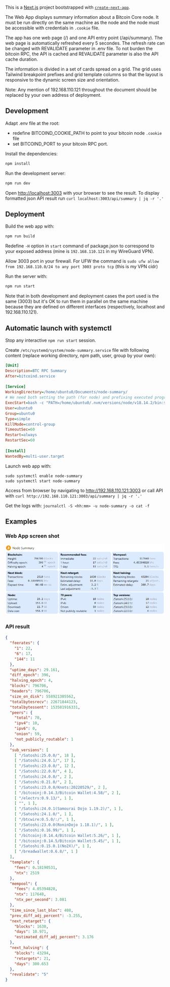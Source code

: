 This is a [Next.js](https://nextjs.org/) project bootstrapped with [`create-next-app`](https://github.com/vercel/next.js/tree/canary/packages/create-next-app).

The Web App displays summary information about a Bitcoin Core node. It must be run directly on the same machine as the node and the node must be accessible with credentials in `.cookie` file.

The app has one web page (/) and one API entry point (/api/summary). The web page is automatically refreshed every 5 secondes. The refresh rate can be changed with REVALIDATE parameter in .env file. To not burden the bitcoin RPC, the API is cached and REVALIDATE parameter is also the API cache duration.

The information is divided in a set of cards spread on a grid. The grid uses Tailwind breakpoint prefixes and grid template columns so that the layout is responsive to the dynamic screen size and orientation.

Note: Any mention of 192.168.110.121 throughout the document should be replaced by your own address of deployment.

## Development

Adapt .env file at the root:
  - redefine BITCOIND_COOKIE_PATH to point to your bitcoin node `.cookie` file
  - set BITCOIND_PORT to your bitcoin RPC port.

Install the dependencies:
```bash
npm install
```

Run the development server:
```bash
npm run dev
```

Open [http://localhost:3003](http://localhost:3003) with your browser to see the result. To display formatted json API result run `curl localhost:3003/api/summary | jq -r '.'`

## Deployment

Build the web app with:
```bash
npm run build
```

Redefine `-H` option in `start` command of package.json to correspond to your exposed address (mine is `192.168.110.121` in my WireGuard VPN).

Allow 3003 port in your firewall. For UFW the command is `sudo ufw allow from 192.168.110.0/24 to any port 3003 proto tcp` (this is my VPN cidr)

Run the server with:
```bash
npm run start
```

Note that in both development and deployment cases the port used is the same (3003) but it's OK to run them in parallel on the same machine because they are defined on different interfaces (respectively, localhost and 192.168.110.121).

## Automatic launch with systemctl

Stop any interactive `npm run start` session.

Create `/etc/systemd/system/node-summary.service` file with following content (replace working directory, npm path, user, group by your own):
```ini
[Unit]
Description=BTC RPC Summary
After=bitcoind.service

[Service]
WorkingDirectory=/home/ubuntu0/Documents/node-summary/
# We need both setting the path (for node) and prefixing executed program (for npm)
ExecStart=bash -c "PATH=/home/ubuntu0/.nvm/versions/node/v18.14.2/bin:$PATH /home/ubuntu0/.nvm/versions/node/v18.14.2/bin/npm start"
User=ubuntu0
Group=ubuntu0
Type=simple
KillMode=control-group
TimeoutSec=60
Restart=always
RestartSec=60

[Install]
WantedBy=multi-user.target
```

Launch web app with:
```
sudo systemctl enable node-summary
sudo systemctl start node-summary
```

Access from browser by navigating to http://192.168.110.121:3003 or call API with `curl http://192.168.110.121:3003/api/summary | jq -r '.'`

Get the logs with: `journalctl -S <hh:mm> -u node-summary -o cat -f`

## Examples

### Web App screen shot

![](./screen-shot.png)

### API result

```json
{
  "feerates": {
    "1": 22,
    "6": 17,
    "144": 11
  },
  "uptime_days": 29.161,
  "diff_epoch": 396,
  "halving_epoch": 4,
  "blocks": 796706,
  "headers": 796706,
  "size_on_disk": 558921305562,
  "totalbytesrecv": 22671844123,
  "totalbytessent": 153581916331,
  "peers": {
    "total": 70,
    "ipv4": 10,
    "ipv6": 0,
    "onion": 59,
    "not_publicly_routable": 1
  },
  "sub_versions": [
    [ "/Satoshi:25.0.0/", 18 ],
    [ "/Satoshi:24.0.1/", 17 ],
    [ "/Satoshi:23.0.0/", 12 ],
    [ "/Satoshi:22.0.0/", 4 ],
    [ "/Satoshi:24.0.0/", 2 ],
    [ "/Satoshi:0.21.0/", 2 ],
    [ "/Satoshi:23.0.0/Knots:20220529/", 2 ],
    [ "/bitcoinj:0.14.3/Bitcoin Wallet:4.58/", 2 ],
    [ "/electrs:0.9.13/", 1 ],
    [ "", 1 ],
    [ "/Satoshi:24.0.1(Samourai Dojo 1.19.2)/", 1 ],
    [ "/Satoshi:24.1.0/", 1 ],
    [ "/btcwire:0.5.0/:/", 1 ],
    [ "/Satoshi:23.0.0(RoninDojo 1.18.1)/", 1 ],
    [ "/Satoshi:0.16.99/", 1 ],
    [ "/bitcoinj:0.14.4/Bitcoin Wallet:5.26/", 1 ],
    [ "/bitcoinj:0.14.5/Bitcoin Wallet:5.45/", 1 ],
    [ "/Satoshi:0.15.0.1(No2X)/", 1 ],
    [ "/breadwallet:0.6.8/", 1 ]
  ],
  "template": {
    "fees": 0.18190531,
    "ntx": 2519
  },
  "mempool": {
    "fees": 4.05394828,
    "ntx": 117648,
    "ntx_per_second": 3.081
  },
  "time_since_last_bloc": 408,
  "prev_diff_adj_percent": -3.255,
  "next_retarget": {
    "blocks": 1630,
    "days": 10.971,
    "estimated_diff_adj_percent": 3.176
  },
  "next_halving": {
    "blocks": 43294,
    "retargets": 21,
    "days": 300.653
  },
  "revalidate": "5"
}
```
